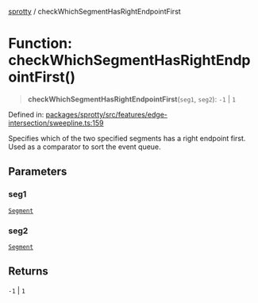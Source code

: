 
[sprotty](../globals) / checkWhichSegmentHasRightEndpointFirst

# Function: checkWhichSegmentHasRightEndpointFirst()

> **checkWhichSegmentHasRightEndpointFirst**(`seg1`, `seg2`): `-1` \| `1`

Defined in: [packages/sprotty/src/features/edge-intersection/sweepline.ts:159](https://github.com/eclipse-sprotty/sprotty/blob/f9b2433481cc27a1ac0c92d525a92039ae7f6c76/packages/sprotty/src/features/edge-intersection/sweepline.ts#L159)

Specifies which of the two specified segments has a right endpoint first.
Used as a comparator to sort the event queue.

## Parameters

### seg1

[`Segment`](../Class.Segment)

### seg2

[`Segment`](../Class.Segment)

## Returns

`-1` \| `1`
